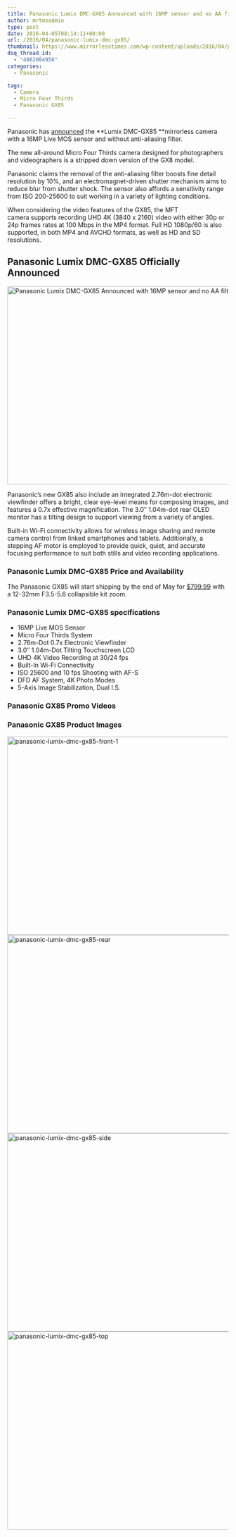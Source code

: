 ```yaml
---
title: Panasonic Lumix DMC-GX85 Announced with 16MP sensor and no AA filter
author: mrtmsadmin
type: post
date: 2016-04-05T08:14:11+00:00
url: /2016/04/panasonic-lumix-dmc-gx85/
thumbnail: https://www.mirrorlesstimes.com/wp-content/uploads/2016/04/panasonic-lumix-dmc-gx85-front.jpg
dsq_thread_id:
  - "4862004956"
categories:
  - Panasonic

tags:
  - Camera
  - Micro Four Thirds
  - Panasonic GX85

---
```

Panasonic has <a href="http://goo.gl/9GMTZN" target="_blank">announced</a> the **Lumix DMC-GX85 **mirrorless camera with a 16MP Live MOS sensor and without anti-aliasing filter.

The new all-around Micro Four Thirds camera designed for photographers and videographers is a stripped down version of the GX8 model.

Panasonic claims the removal of the anti-aliasing filter boosts fine detail resolution by 10%, and an electromagnet-driven shutter mechanism aims to reduce blur from shutter shock. The sensor also affords a sensitivity range from ISO 200-25600 to suit working in a variety of lighting conditions.

When considering the video features of the GX85, the MFT camera supports recording UHD 4K (3840 x 2160) video with either 30p or 24p frames rates at 100 Mbps in the MP4 format. Full HD 1080p/60 is also supported, in both MP4 and AVCHD formats, as well as HD and SD resolutions.<!--more-->

## Panasonic Lumix DMC-GX85 Officially Announced

<img class="alignnone wp-image-42 size-full" title="Panasonic Lumix DMC-GX85 Announced with 16MP sensor and no AA filter" src="https://i2.wp.com/www.mirrorlesstimes.com/wp-content/uploads/2016/04/panasonic-lumix-dmc-gx85-front.jpg?resize=600%2C450&#038;ssl=1" alt="Panasonic Lumix DMC-GX85 Announced with 16MP sensor and no AA filter" width="600" height="450" srcset="https://i2.wp.com/www.mirrorlesstimes.com/wp-content/uploads/2016/04/panasonic-lumix-dmc-gx85-front.jpg?w=1200&ssl=1 1200w, https://i2.wp.com/www.mirrorlesstimes.com/wp-content/uploads/2016/04/panasonic-lumix-dmc-gx85-front.jpg?resize=300%2C225&ssl=1 300w, https://i2.wp.com/www.mirrorlesstimes.com/wp-content/uploads/2016/04/panasonic-lumix-dmc-gx85-front.jpg?resize=768%2C576&ssl=1 768w, https://i2.wp.com/www.mirrorlesstimes.com/wp-content/uploads/2016/04/panasonic-lumix-dmc-gx85-front.jpg?resize=1024%2C768&ssl=1 1024w" sizes="(max-width: 600px) 100vw, 600px" data-recalc-dims="1" /> 

Panasonic’s new GX85 also include an integrated 2.76m-dot electronic viewfinder offers a bright, clear eye-level means for composing images, and features a 0.7x effective magnification. The 3.0″ 1.04m-dot rear OLED monitor has a tilting design to support viewing from a variety of angles.

Built-in Wi-Fi connectivity allows for wireless image sharing and remote camera control from linked smartphones and tablets. Additionally, a stepping AF motor is employed to provide quick, quiet, and accurate focusing performance to suit both stills and video recording applications.

### Panasonic Lumix DMC-GX85 Price and Availability

The Panasonic GX85 will start shipping by the end of May for <a href="http://www.bhphotovideo.com/c/search?Ntt=Panasonic+Lumix+DMC-GX85+camera&BI=20175&KBID=14249" target="_blank" rel="nofollow external">$799.99</a> with a 12-32mm F3.5-5.6 collapsible kit zoom.

### Panasonic Lumix DMC-GX85 specifications

  * 16MP Live MOS Sensor
  * Micro Four Thirds System
  * 2.76m-Dot 0.7x Electronic Viewfinder
  * 3.0″ 1.04m-Dot Tilting Touchscreen LCD
  * UHD 4K Video Recording at 30/24 fps
  * Built-In Wi-Fi Connectivity
  * ISO 25600 and 10 fps Shooting with AF-S
  * DFD AF System, 4K Photo Modes
  * 5-Axis Image Stabilization, Dual I.S.

### Panasonic GX85 Promo Videos













### Panasonic GX85 Product Images

<img class="alignnone size-full wp-image-43" src="https://i2.wp.com/www.mirrorlesstimes.com/wp-content/uploads/2016/04/panasonic-lumix-dmc-gx85-front-1.jpg?resize=600%2C450&#038;ssl=1" alt="panasonic-lumix-dmc-gx85-front-1" width="600" height="450" srcset="https://i2.wp.com/www.mirrorlesstimes.com/wp-content/uploads/2016/04/panasonic-lumix-dmc-gx85-front-1.jpg?w=1200&ssl=1 1200w, https://i2.wp.com/www.mirrorlesstimes.com/wp-content/uploads/2016/04/panasonic-lumix-dmc-gx85-front-1.jpg?resize=300%2C225&ssl=1 300w, https://i2.wp.com/www.mirrorlesstimes.com/wp-content/uploads/2016/04/panasonic-lumix-dmc-gx85-front-1.jpg?resize=768%2C576&ssl=1 768w, https://i2.wp.com/www.mirrorlesstimes.com/wp-content/uploads/2016/04/panasonic-lumix-dmc-gx85-front-1.jpg?resize=1024%2C768&ssl=1 1024w" sizes="(max-width: 600px) 100vw, 600px" data-recalc-dims="1" /><img class="alignnone size-full wp-image-44" src="https://i1.wp.com/www.mirrorlesstimes.com/wp-content/uploads/2016/04/panasonic-lumix-dmc-gx85-rear.jpg?resize=600%2C450&#038;ssl=1" alt="panasonic-lumix-dmc-gx85-rear" width="600" height="450" srcset="https://i1.wp.com/www.mirrorlesstimes.com/wp-content/uploads/2016/04/panasonic-lumix-dmc-gx85-rear.jpg?w=1200&ssl=1 1200w, https://i1.wp.com/www.mirrorlesstimes.com/wp-content/uploads/2016/04/panasonic-lumix-dmc-gx85-rear.jpg?resize=300%2C225&ssl=1 300w, https://i1.wp.com/www.mirrorlesstimes.com/wp-content/uploads/2016/04/panasonic-lumix-dmc-gx85-rear.jpg?resize=768%2C576&ssl=1 768w, https://i1.wp.com/www.mirrorlesstimes.com/wp-content/uploads/2016/04/panasonic-lumix-dmc-gx85-rear.jpg?resize=1024%2C768&ssl=1 1024w" sizes="(max-width: 600px) 100vw, 600px" data-recalc-dims="1" /><img class="alignnone size-full wp-image-45" src="https://i2.wp.com/www.mirrorlesstimes.com/wp-content/uploads/2016/04/panasonic-lumix-dmc-gx85-side.jpg?resize=600%2C450&#038;ssl=1" alt="panasonic-lumix-dmc-gx85-side" width="600" height="450" srcset="https://i2.wp.com/www.mirrorlesstimes.com/wp-content/uploads/2016/04/panasonic-lumix-dmc-gx85-side.jpg?w=1199&ssl=1 1199w, https://i2.wp.com/www.mirrorlesstimes.com/wp-content/uploads/2016/04/panasonic-lumix-dmc-gx85-side.jpg?resize=300%2C225&ssl=1 300w, https://i2.wp.com/www.mirrorlesstimes.com/wp-content/uploads/2016/04/panasonic-lumix-dmc-gx85-side.jpg?resize=768%2C576&ssl=1 768w, https://i2.wp.com/www.mirrorlesstimes.com/wp-content/uploads/2016/04/panasonic-lumix-dmc-gx85-side.jpg?resize=1024%2C769&ssl=1 1024w" sizes="(max-width: 600px) 100vw, 600px" data-recalc-dims="1" /><img class="alignnone size-full wp-image-46" src="https://i2.wp.com/www.mirrorlesstimes.com/wp-content/uploads/2016/04/panasonic-lumix-dmc-gx85-top.jpg?resize=600%2C450&#038;ssl=1" alt="panasonic-lumix-dmc-gx85-top" width="600" height="450" srcset="https://i2.wp.com/www.mirrorlesstimes.com/wp-content/uploads/2016/04/panasonic-lumix-dmc-gx85-top.jpg?w=1200&ssl=1 1200w, https://i2.wp.com/www.mirrorlesstimes.com/wp-content/uploads/2016/04/panasonic-lumix-dmc-gx85-top.jpg?resize=300%2C225&ssl=1 300w, https://i2.wp.com/www.mirrorlesstimes.com/wp-content/uploads/2016/04/panasonic-lumix-dmc-gx85-top.jpg?resize=768%2C576&ssl=1 768w, https://i2.wp.com/www.mirrorlesstimes.com/wp-content/uploads/2016/04/panasonic-lumix-dmc-gx85-top.jpg?resize=1024%2C768&ssl=1 1024w" sizes="(max-width: 600px) 100vw, 600px" data-recalc-dims="1" /> 

&nbsp;
